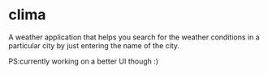 # clima

A weather application that helps you search for the weather conditions in
a particular city by just entering the name of the city.


PS:currently working on a better UI though :)
